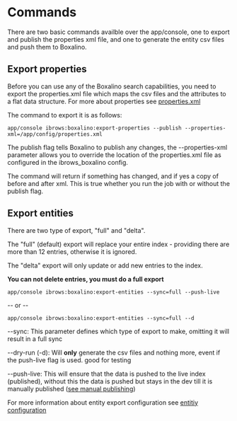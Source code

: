 Commands
========

There are two basic commands availble over the app/console, one to export and publish the properties xml file, and one 
to generate the entity csv files and push them to Boxalino.

Export properties
-----------------

Before you can use any of the Boxalino search capabilities, you need to export the properties.xml file which maps the 
csv files and the attributes to a flat data structure. For more about properties see [properties.xml](properties_xml.md)

The command to export it is as follows:

```
app/console ibrows:boxalino:export-properties --publish --properties-xml=/app/config/properties.xml
```


The publish flag tells Boxalino to publish any changes, the --properties-xml parameter allows you to override the location
of the properties.xml file as configured in the ibrows_boxalino config.

The command will return if something has changed, and if yes a copy of before and after xml. This is true whether you run
the job with or without the publish flag.

Export entities
---------------

There are two type of export, "full" and "delta". 

The "full" (default) export will replace your entire index - providing there are more than 12 entries, otherwise it is ignored.

The "delta" export will only update or add new entries to the index.

**You can not delete entries, you must do a full export**

```
app/console ibrows:boxalino:export-entities --sync=full --push-live
```

-- or --  


```
app/console ibrows:boxalino:export-entities --sync=full --d
```

--sync: This parameter defines which type of export to make, omitting it will result in a full sync

--dry-run (-d): Will **only** generate the csv files and nothing more, event if the push-live flag is used. good for testing

--push-live: This will ensure that the data is pushed to the live index (published), without this the data is pushed but 
stays in the dev till it is manually published ([see manual publishing](manual_publish.md))

For more information about entity export configuration see [entitiy configuration](entitiy_configuration.md)

